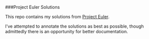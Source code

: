 ###Project Euler Solutions

This repo contains my solutions from [Project Euler](projecteuler.net).

I've attempted to annotate the solutions as best as possible, though admittedly there is an opportunity for better documentation.